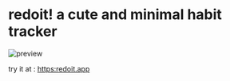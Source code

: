 # redoit! a cute and minimal habit tracker

![preview](https://raw.githubusercontent.com/lmssiehdev/redoit/refs/heads/main/redoit.gif)

try it at : [https:redoit.app](https:redoit.app)
